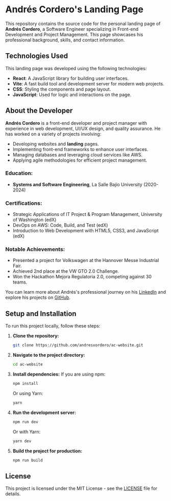 # Andrés Cordero's Landing Page

This repository contains the source code for the personal landing page of **Andrés Cordero**, a Software Engineer specializing in Front-end Development and Project Management. This page showcases his professional background, skills, and contact information.

## Technologies Used

This landing page was developed using the following technologies:

- **React**: A JavaScript library for building user interfaces.
- **Vite**: A fast build tool and development server for modern web projects.
- **CSS**: Styling the components and page layout.
- **JavaScript**: Used for logic and interactions on the page.

## About the Developer

**Andrés Cordero** is a front-end developer and project manager with experience in web development, UI/UX design, and quality assurance. He has worked on a variety of projects involving:

- Developing websites and **landing** pages.
- Implementing front-end frameworks to enhance user interfaces.
- Managing databases and leveraging cloud services like AWS.
- Applying agile methodologies for efficient project management.

### Education:

- **Systems and Software Engineering**, La Salle Bajío University (2020-2024)

### Certifications:

- Strategic Applications of IT Project & Program Management, University of Washington (edX)
- DevOps on AWS: Code, Build, and Test (edX)
- Introduction to Web Development with HTML5, CSS3, and JavaScript (edX)

### Notable Achievements:

- Presented a project for Volkswagen at the Hannover Messe Industrial Fair.
- Achieved 2nd place at the VW GTO 2.0 Challenge.
- Won the Hackathon Mejora Regulatoria 2.0, competing against 30 teams.

You can learn more about Andrés's professional journey on his [LinkedIn](https://www.linkedin.com/in/andresmcorderor/) and explore his projects on [GitHub](https://github.com/andrescorderor).

## Setup and Installation

To run this project locally, follow these steps:

1. **Clone the repository:**

   ```bash
   git clone https://github.com/andresxordero/ac-website.git
   ```

2. **Navigate to the project directory:**

   ```bash
   cd ac-website
   ```

3. **Install dependencies:**
   If you are using npm:

   ```bash
   npm install
   ```

   Or using Yarn:

   ```bash
   yarn
   ```

4. **Run the development server:**

   ```bash
   npm run dev
   ```

   Or with Yarn:

   ```bash
   yarn dev
   ```

5. **Build the project for production:**
   ```bash
   npm run build
   ```

## License

This project is licensed under the MIT License - see the [LICENSE](LICENSE) file for details.

```

```
